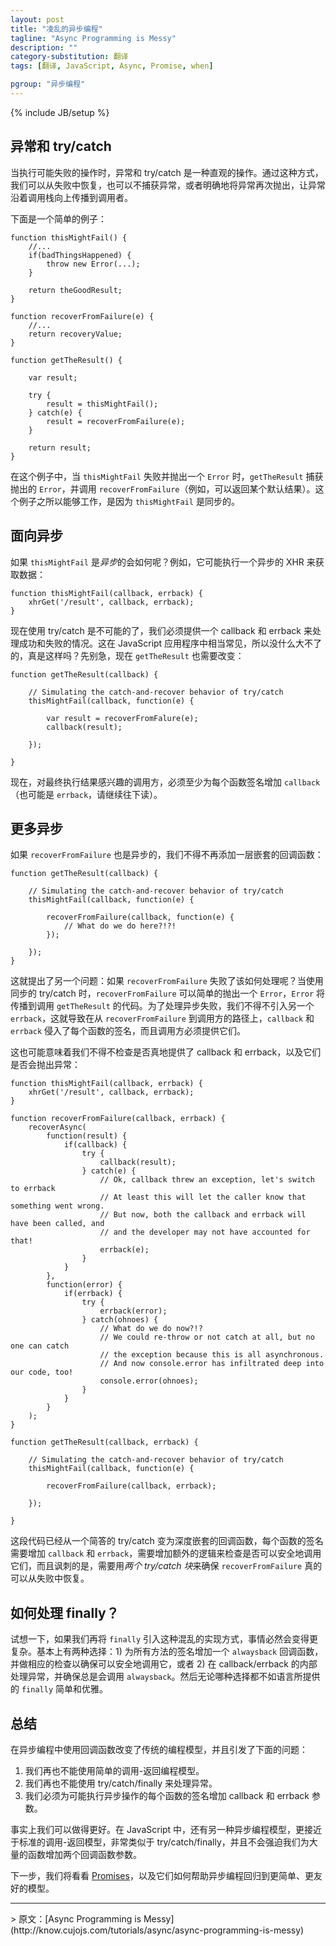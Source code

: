 ```yaml
---
layout: post
title: "凌乱的异步编程"
tagline: "Async Programming is Messy"
description: ""
category-substitution: 翻译
tags: [翻译, JavaScript, Async, Promise, when]

pgroup: "异步编程"
---
```

{% include JB/setup %}

<!-- ## Exceptions and try/catch -->
## 异常和 try/catch
<!-- Exceptions and try/catch are an intuitive way to execute operations that may fail. They allow us to recover from the failure, or to let the failure propagate up the call stack to a caller by either not catching the exception, or explicitly re-throwing it. -->
当执行可能失败的操作时，异常和 try/catch 是一种直观的操作。通过这种方式，我们可以从失败中恢复，也可以不捕获异常，或者明确地将异常再次抛出，让异常沿着调用栈向上传播到调用者。

<!-- Here's a simple example: -->
下面是一个简单的例子：

    function thisMightFail() {
        //...
        if(badThingsHappened) {
            throw new Error(...);
        }

        return theGoodResult;
    }

    function recoverFromFailure(e) {
        //...
        return recoveryValue;
    }

    function getTheResult() {

        var result;

        try {
            result = thisMightFail();
        } catch(e) {
            result = recoverFromFailure(e);
        }

        return result;
    }

<!-- In this case, `getTheResult` handles the case where `thisMightFail` does indeed fail and throws an `Error` by catching the `Error` and calling `recoverFromFailure` (which could return some default result, for example). This works because `thisMightFail` is synchronous. -->
在这个例子中，当 `thisMightFail` 失败并抛出一个 `Error` 时，`getTheResult` 捕获抛出的 `Error`，并调用 `recoverFromFailure`（例如，可以返回某个默认结果）。这个例子之所以能够工作，是因为 `thisMightFail` 是同步的。

<!-- ## Going Async -->
## 面向异步

<!-- What if `thisMightFail` is *asynchronous*? For example, it may perform an asynchronous XHR to fetch the result data: -->
如果 `thisMightFail` 是*异步*的会如何呢？例如，它可能执行一个异步的 XHR 来获取数据：

    function thisMightFail(callback, errback) {
        xhrGet('/result', callback, errback);
    }

<!--Now it's impossible to use try/catch, and we have to supply a callback and errback to handle the success and failure cases. That's pretty common in Javascript applications, so no big deal, right? But wait, now `getTheResult` also has to change:-->
现在使用 try/catch 是不可能的了，我们必须提供一个 callback 和 errback 来处理成功和失败的情况。这在 JavaScript 应用程序中相当常见，所以没什么大不了的，真是这样吗？先别急，现在 `getTheResult` 也需要改变：


    function getTheResult(callback) {

        // Simulating the catch-and-recover behavior of try/catch
        thisMightFail(callback, function(e) {

            var result = recoverFromFalure(e);
            callback(result);

        });

    }

<!--At the very least, `callback` (and possibly `errback`, read on) must now be added to every function signature all the way back up to the caller who is ultimately interested in the result.-->
现在，对最终执行结果感兴趣的调用方，必须至少为每个函数签名增加 `callback`（也可能是 `errback`，请继续往下读）。

<!-- ## More Async -->
## 更多异步

<!--If `recoverFromFailure` is also asynchronous, we have to add yet another level of callback nesting:-->
如果 `recoverFromFailure` 也是异步的，我们不得不再添加一层嵌套的回调函数：

    function getTheResult(callback) {

        // Simulating the catch-and-recover behavior of try/catch
        thisMightFail(callback, function(e) {

            recoverFromFailure(callback, function(e) {
                // What do we do here?!?!
            });

        });
    }

<!--This also raises the question of what to do if `recoverFromFailure` itself fails. When using synchronous try/catch, `recoverFromFailure` could simply throw an `Error` and it would propagate up to the code that called `getTheResult`. To handle an asynchronous failure, we have to introduce another `errback`, resulting in both `callback` and `errback` infiltrating every function signature from `recoverFromFailure` all the way up to a caller who must ultimately supply them.-->
这就提出了另一个问题：如果 `recoverFromFailure` 失败了该如何处理呢？当使用同步的 try/catch 时，`recoverFromFailure` 可以简单的抛出一个 `Error`，`Error` 将传播到调用 `getTheResult` 的代码。为了处理异步失败，我们不得不引入另一个 `errback`，这就导致在从 `recoverFromFailure` 到调用方的路径上，`callback` 和 `errback` 侵入了每个函数的签名，而且调用方必须提供它们。

<!--It may also mean that we have to check to see if callback and errback were actually provided, and if they might throw exceptions:-->
这也可能意味着我们不得不检查是否真地提供了 callback 和 errback，以及它们是否会抛出异常：

    function thisMightFail(callback, errback) {
        xhrGet('/result', callback, errback);
    }

    function recoverFromFailure(callback, errback) {
        recoverAsync(
            function(result) {
                if(callback) {
                    try {
                        callback(result);
                    } catch(e) {
                        // Ok, callback threw an exception, let's switch to errback
                        // At least this will let the caller know that something went wrong.
                        // But now, both the callback and errback will have been called, and
                        // and the developer may not have accounted for that!
                        errback(e);
                    }
                }
            },
            function(error) {
                if(errback) {
                    try {
                        errback(error);
                    } catch(ohnoes) {
                        // What do we do now?!?
                        // We could re-throw or not catch at all, but no one can catch
                        // the exception because this is all asynchronous.
                        // And now console.error has infiltrated deep into our code, too!
                        console.error(ohnoes);
                    }
                }
            }
        );
    }
    
    function getTheResult(callback, errback) {

        // Simulating the catch-and-recover behavior of try/catch
        thisMightFail(callback, function(e) {

            recoverFromFailure(callback, errback);

        });

    }

<!--The code has gone from a simple try/catch to deeply nested callbacks, with `callback` and `errback` in every function signature, plus additional logic to check whether it's safe to call them, and, ironically, *two try/catch blocks* to ensure that `recoverFromFailure` can indeed recover from a failure.-->
这段代码已经从一个简答的 try/catch 变为深度嵌套的回调函数，每个函数的签名需要增加 `callback` 和 `errback`，需要增加额外的逻辑来检查是否可以安全地调用它们，而且讽刺的是，需要用*两个 try/catch 块*来确保 `recoverFromFailure` 真的可以从失败中恢复。

<!--## And what about finally?-->
## 如何处理 finally？

<!--Imagine if we were also to introduce `finally` into the mix--things would need to become even more complex. There are essentially two options, neither of which is as simple and elegant as the language-provided `finally` clause. We could: 1) add an `alwaysback` callback to all function signatures, with the accompanying checks to ensure it is safely callable, or 2) always write our callback/errback to handle errors internally, and be sure to invoke `alwaysback` in all cases.-->
试想一下，如果我们再将 `finally` 引入这种混乱的实现方式，事情必然会变得更复杂。基本上有两种选择：1) 为所有方法的签名增加一个 `alwaysback` 回调函数，并做相应的检查以确保可以安全地调用它，或者 2) 在 callback/errback 的内部处理异常，并确保总是会调用 `alwaysback`。然后无论哪种选择都不如语言所提供的 `finally` 简单和优雅。

<!--## Summary-->
## 总结

<!--Using callbacks for asynchronous programming changes the basic programming model, creating the following situation:-->
在异步编程中使用回调函数改变了传统的编程模型，并且引发了下面的问题：

<!--1. We can no longer use a simple call-and-return programming model
1. We can no longer handle errors using try/catch/finally
1. We must add callback and errback parameters to every function signature that might eventually lead to an asynchronous operation-->

1. 我们再也不能使用简单的调用-返回编程模型。
1. 我们再也不能使用 try/catch/finally 来处理异常。
1. 我们必须为可能执行异步操作的每个函数的签名增加 callback 和 errback 参数。

<!--We can do better. There is another model for asynchronous programming in Javascript that more closely resembles standard call-and-return, follows a model more like try/catch/finally, and doesn't force us to add two callback parameters to a large number of functions.-->
事实上我们可以做得更好。在 JavaScript 中，还有另一种异步编程模型，更接近于标准的调用-返回模型，非常类似于 try/catch/finally，并且不会强迫我们为大量的函数增加两个回调函数参数。

<!--Next, we'll look at [Promises](http://know.cujojs.com/tutorials/async/simplifying-async-with-promises.html.md), and how they help to bring asynchronous programming back to a model that is simpler and more familiar.-->
下一步，我们将看看 [Promises](http://know.cujojs.com/tutorials/async/simplifying-async-with-promises.html.md)，以及它们如何帮助异步编程回归到更简单、更友好的模型。

<hr>
> 原文：[Async Programming is Messy](http://know.cujojs.com/tutorials/async/async-programming-is-messy)

<link href="/assets/codemirror/lib/codemirror.css" rel="stylesheet">
<link href="/assets/codemirror/theme/neat.css" rel="stylesheet">
<script src="/assets/codemirror/lib/codemirror.js"></script>
<script src="/assets/codemirror/addon/runmode/runmode.js"></script>
<script src="/assets/codemirror/mode/javascript/javascript.js"></script>
<script type="text/javascript">
    $('pre').each(function(index, el){
        $(this).hide()
        var ctn = $('<pre class="cm-s-neat">').insertAfter(this)
        CodeMirror.runMode($(this).find('code').text(), 'javascript',
                 ctn.get(0));
    })
</script>